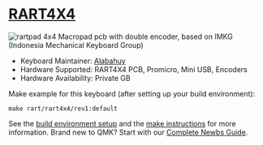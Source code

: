 # [RART4X4](https://github.com/alabahuy/RART/blob/master/RART4X4/readme.md)

![rartpad](https://user-images.githubusercontent.com/30220306/100748142-8aa5a080-3415-11eb-9b22-77f38d4dd891.png)
4x4 Macropad pcb with double encoder, based on IMKG (Indonesia Mechanical Keyboard Group)

* Keyboard Maintainer: [Alabahuy](https://github.com/alabahuy)
* Hardware Supported: RART4X4 PCB, Promicro, Mini USB, Encoders
* Hardware Availability: Private GB

Make example for this keyboard (after setting up your build environment):

    make rart/rart4x4/rev1:default

See the [build environment setup](https://docs.qmk.fm/#/getting_started_build_tools) and the [make instructions](https://docs.qmk.fm/#/getting_started_make_guide) for more information. Brand new to QMK? Start with our [Complete Newbs Guide](https://docs.qmk.fm/#/newbs).
